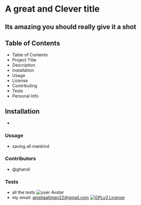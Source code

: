 #  A great and Clever title
## Its amazing you should really give it a shot
## Table of Contents
* Table of Contents 
 * Project Title 
 * Description 
 * Installation 
 * Usage 
 * License 
 * Contributing 
 * Tests 
 * Personal Info 

## Installation
*
### Ussage
* saving all mankind
### Contributors 
* @ghandi 
### Tests 
* all the tests
![user Avatar](https://avatars1.githubusercontent.com/u/56802588?v=4)
* my email: ameliaaltman22@gmail.com
[![GPLv3 License](https://img.shields.io/badge/License-GPL%20v3-yellow.svg)](https://opensource.org/licenses/)